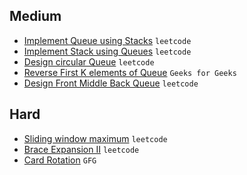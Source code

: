 ## Medium

- [Implement Queue using Stacks](https://leetcode.com/problems/implement-queue-using-stacks/) `leetcode`
- [Implement Stack using Queues](https://leetcode.com/problems/implement-stack-using-queues/) `leetcode`
- [Design circular Queue](https://leetcode.com/problems/design-circular-queue/) `leetcode`
- [Reverse First K elements of Queue](https://practice.geeksforgeeks.org/problems/reverse-first-k-elements-of-queue/) `Geeks for Geeks`
- [Design Front Middle Back Queue](https://leetcode.com/problems/design-front-middle-back-queue/) `leetcode`


## Hard
- [Sliding window maximum](https://leetcode.com/problems/sliding-window-maximum/) `leetcode`
- [Brace Expansion II](https://leetcode.com/problems/brace-expansion-ii/) `leetcode`
- [Card Rotation](https://practice.geeksforgeeks.org/problems/card-rotation5834/1/) `GFG`


